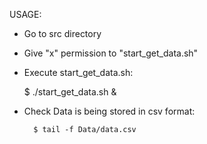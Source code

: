USAGE:

- Go to src directory

- Give "x" permission to "start_get_data.sh"

- Execute start_get_data.sh:  

   	$ ./start_get_data.sh &

- Check Data is being stored in csv format:

        $ tail -f Data/data.csv
